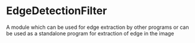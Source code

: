 # EdgeDetectionFilter
A module which can be used for edge extraction by other programs or can be used as a standalone program for extraction of edge in the image
